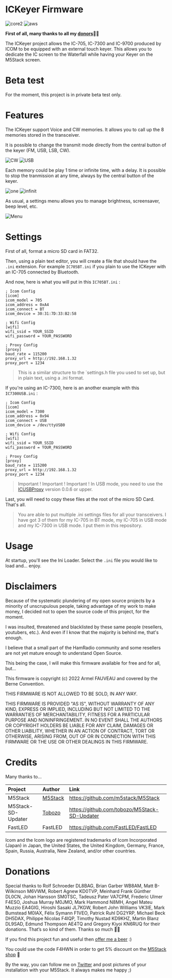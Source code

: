 # ICKeyer Firmware
![core2](https://img.shields.io/badge/M5Stack-CORE2-green)
![aws](https://img.shields.io/badge/M5Stack-AWS-orange)

**First of all, many thanks to all my [donors](#donations)🙏🏻** 

The ICKeyer project allows the IC-705, IC-7300 and IC-9700 produced by ICOM to be equipped with an external touch keyer. This allows you to dedicate the IC screen to the Waterfall while having your Keyer on the M5Stack screen.

# Beta test

For the moment, this project is in private beta test only. 

# Features

The ICKeyer support Voice and CW memories. It allows you to call up the 8 memories stored in the transceiver. 

It is possible to change the transmit mode directly from the central button of the keyer (FM, USB, LSB, CW).

![CW](https://github.com/armel/ICKeyer_Firmware/blob/main/img/cw.png)
![USB](https://github.com/armel/ICKeyer_Firmware/blob/main/img/usb.png)

Each memory could be play 1 time or infinite time, with a delay. It is possible to stop the tranmission at any time, always by the central button of the keyer.

![one](https://github.com/armel/ICKeyer_Firmware/blob/main/img/one.png)
![infinit](https://github.com/armel/ICKeyer_Firmware/blob/main/img/infinit.png)

As usual, a settings menu allows you to manage brightness, screensaver, beep level, etc. 

![Menu](https://github.com/armel/ICKeyer_Firmware/blob/main/img/menu.png)

# Settings

First of all, format a micro SD card in FAT32. 

Then, using a plain text editor, you will create a file that should have the `.ini` extension. For example `IC705BT.ini` if you plain to use the ICKeyer with an IC-705 connected by Bluetooth. 

And now, here is what you will put in this `IC705BT.ini` :

```
; Icom Config
[icom]
icom_model = 705
icom_address = 0xA4
icom_connect = BT
icom_device = 30:31:7D:33:B2:58

; Wifi Config
[wifi]
wifi_ssid = YOUR_SSID
wifi_password = YOUR_PASSWORD

; Proxy Config
[proxy]
baud_rate = 115200
proxy_url = http://192.168.1.32
proxy_port = 1234
```

> This is a similar structure to the `settings.h file you used to set up, but in plain text, using a .ini format.  

If you're using an IC-7300, here is an another example with this `IC7300USB.ini` :

```
; Icom Config
[icom]
icom_model = 7300
icom_address = 0x94
icom_connect = USB
icom_device = /dev/ttyUSB0

; Wifi Config
[wifi]
wifi_ssid = YOUR_SSID
wifi_password = YOUR_PASSWORD

; Proxy Config
[proxy]
baud_rate = 115200
proxy_url = http://192.168.1.32
proxy_port = 1234
```

> Important ! Important ! Important ! In USB mode, you need to use the [ICUSBProxy](https://github.com/armel/ICUSBProxy) version 0.0.6 or upper. 

Last, you will need to copy these files at the root of the micro SD Card. That's all.

> You are able to put multiple .ini settings files for all your transceivers. I have got 3 of them for my IC-705 in BT mode, my IC-705 in USB mode and my IC-7300 in USB mode. I put them in this repository. 

# Usage

At startup, you'll see the Ini Loader. Select the `.ini` file you would like to load and... enjoy. 

# Disclaimers 

Because of the systematic plundering of my open source projects by a minority of unscrupulous people, taking advantage of my work to make money, I decided not to open the source code of this project, for the moment.

I was insulted, threatened and blacklisted by these same people (resellers, youtubers, etc.). And even if I know that the majority is behind me, that's enough. 

I believe that a small part of the HamRadio community and some resellers are not yet mature enough to understand Open Source.

This being the case, I will make this firmware available for free and for all, but... 

This firmware is copyright (c) 2022 Armel FAUVEAU and covered by the Berne Convention.

THIS FIRMWARE IS NOT ALLOWED TO BE SOLD, IN ANY WAY. 

THIS FIRMWARE IS PROVIDED "AS IS", WITHOUT WARRANTY OF ANY KIND, EXPRESS OR
IMPLIED, INCLUDING BUT NOT LIMITED TO THE WARRANTIES OF MERCHANTABILITY,
FITNESS FOR A PARTICULAR PURPOSE AND NONINFRINGEMENT. IN NO EVENT SHALL THE
AUTHORS OR COPYRIGHT HOLDERS BE LIABLE FOR ANY CLAIM, DAMAGES OR OTHER
LIABILITY, WHETHER IN AN ACTION OF CONTRACT, TORT OR OTHERWISE, ARISING FROM,
OUT OF OR IN CONNECTION WITH THIS FIRMWARE OR THE USE OR OTHER DEALINGS IN THIS
FIRMWARE.

# Credits
 
Many thanks to...

| Project             | Author                                                |  Link                                        |
|:------------------- | :---------------------------------------------------- | :------------------------------------------- |
| M5Stack             | [M5Stack](https://twitter.com/M5Stack)                | https://github.com/m5stack/M5Stack           |
| M5Stack-SD-Updater  | [Tobozo](https://twitter.com/TobozoTagada)            | https://github.com/tobozo/M5Stack-SD-Updater |
| FastLED             | FastLED                                               | https://github.com/FastLED/FastLED           |

Icom and the Icom logo are registered trademarks of Icom Incorporated (Japan) in Japan, the United States, the United Kingdom, Germany, France, Spain, Russia, Australia, New Zealand, and/or other countries.


# Donations

Special thanks to Rolf Schroeder DL8BAG, Brian Garber WB8AM, Matt B-Wilkinson M6VWM, Robert Agnew KD0TVP, Meinhard Frank Günther DL0CN, Johan Hansson SM0TSC, Tadeusz Pater VA7CPM, Frederic Ulmer F4ESO, Joshua Murray M0JMO, Mark Hammond N8MH, Angel Mateu Muzzio EA4GIG, Hiroshi Sasaki JL7KGW, Robert John Williams VK3IE, Mark Bumstead M0IAX, Félix Symann F1VEO, Patrick Ruhl DG2YRP, Michael Beck DH5DAX, Philippe Nicolas F4IQP, Timothy Nustad KD9KHZ, Martin Blanz DL9SAD, Edmund Thompson AE4TQ and Gregory Kiyoi KN6RUQ for their donations. That’s so kind of them. Thanks so much 🙏🏻

If you find this project fun and useful then [offer me a beer](https://www.paypal.me/F4HWN) :) 

You could use the code F4HWN in order to get 5% discount on the [M5Stack shop](https://shop.m5stack.com/?ref=LUxetaH4) 🎁

By the way, you can follow me on [Twitter](https://twitter.com/F4HWN) and post pictures of your installation with your M5Stack. It always makes me happy ;) 